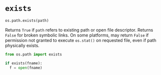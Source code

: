 # `exists`

```python
os.path.exists(path)
```

Returns `True` if `path` refers to existing path or open file descriptor. Returns `False` for broken symbolic links. On some platforms, may return `False` if permission not granted to execute `os.stat()` on requested file, even if path physically exists.

```python
from os.path import exists

if exists(fname):
  f = open(fname)
```
